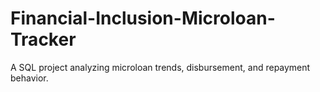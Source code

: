 # Financial-Inclusion-Microloan-Tracker
A SQL project analyzing microloan trends, disbursement, and repayment behavior.
